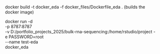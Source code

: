 
docker build -t docker_eda -f docker_files/Dockerfile_eda . (builds the docker image)

docker run -d \
  -p 8787:8787 \
  -v D:/portfolio_projects_2025/bulk-rna-sequencing:/home/rstudio/project
  -e PASSWORD=root \
  --name test-eda \
  docker_eda

